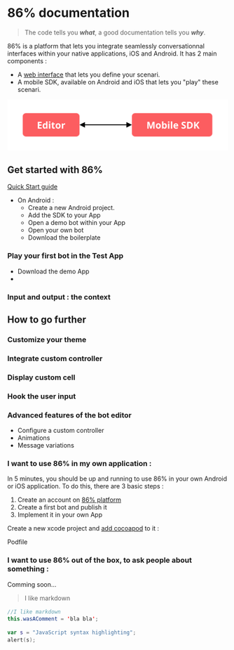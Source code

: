 # 86% documentation
> The code tells you ***what***, a good documentation tells you ***why***.

86% is a platform that lets you integrate seamlessly conversationnal interfaces within your native applications, iOS and Android.
It has 2 main components :
* A [web interface](htps://editor.86percent.co) that lets you define your scenari.
* A mobile SDK, available on Android and iOS that lets you "play" these scenari.

![Global Architecture](/resources/global_architecture.svg)


## Get started with 86%
[Quick Start guide](quickStart.md)
    
* On Android : 
    * Create a new Android project. 
    * Add the SDK to your App   
    * Open a demo bot within your App 
    * Open your own bot
    * Download the boilerplate 

 
### Play your first bot in the Test App

* Download the demo App 
* 

### Input and output : the context

## How to go further 

### Customize your theme

### Integrate custom controller 

### Display custom cell 

### Hook the user input 

### Advanced features of the bot editor

* Configure a custom controller 
* Animations 
* Message variations
 



### I want to use 86% in my own application :
In 5 minutes, you should be up and running to use 86% in your own Android or iOS application. To do this, there are 3 basic steps : 

1. Create an account on [86% platform](https://editor.86percent.co)
2. Create a first bot and publish it 
3. Implement it in your own App 

Create a new xcode project and [add cocoapod](https://guides.cocoapods.org/using/using-cocoapods) to it :

Podfile

### I want to use 86% out of the box, to ask people about something : 
Comming soon... 

> I like markdown

```java 
//I like markdown
this.wasAComment = 'bla bla';
```


```kotlin
var s = "JavaScript syntax highlighting";
alert(s);
```
